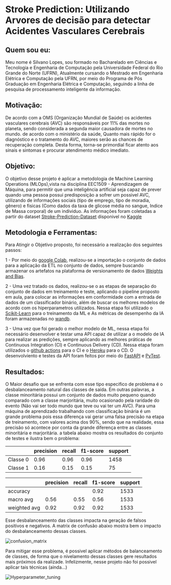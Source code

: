 # Stroke Prediction: Utilizando Arvores de decisão para detectar Acidentes Vasculares Cerebrais

## Quem sou eu:

Meu nome é Silvano Lopes, sou formado no Bacharelado em Ciências e Tecnologia e Engenharia de Computação pela Universidade Federal do Rio Grande do Norte (UFRN), Atualmente cursando o Mestrado em Engenharia Elétrica e Computação pela UFRN, por meio do Programa de Pós Graduação em Engenharia Elétrica e Computação, seguindo a linha de pesquisa de processamento inteligente da informação.

## Motivação:

De acordo com a OMS (Organização Mundial de Saúde) os acidentes vasculares cerebrais (AVC) são responsáveis por 11% das mortes no planeta, sendo considerada a segunda maior causadora de mortes no mundo. de acordo com o ministério da saúde, Quanto mais rápido for o diagnóstico e o tratamento do AVC, maiores serão as chances de recuperação completa. Desta forma, torna-se primordial ficar atento aos sinais e sintomas e procurar atendimento médico imediato.

## Objetivo:

O objetivo desse projeto é aplicar a metodologia de Machine Learning Operations (MLOps),vista na disciplina EEC1509 - Aprendizagem de Máquina, para permitir que uma inteligência artificial seja capaz de prever quando uma pessoa possui predisposição a sofrer um possivel AVC, utilizando de informações sociais (tipo de emprego, tipo de moradia, gênero) e fisicas (Como dados da taxa de glicose média no sangue, Indice de Massa corporal) de um individuo. As informações foram coletadas a partir do dataset [Stroke-Prediction-Dataset](https://www.kaggle.com/datasets/fedesoriano/stroke-prediction-dataset) disponivel no [Kaggle](https://www.kaggle.com/) 

## Metodologia e Ferramentas:

Para Atingir o Objetivo proposto, foi necessário a realização dos seguintes passos:

1 - Por meio do [google Colab](https://colab.research.google.com), realizou-se a importação o conjunto de dados para a aplicação da ETL no conjunto de dados, sempre buscando armazenar os artefatos na plataforma de versionamento de dados [Weights and Bias](https://wandb.ai/site).

2 - Uma vez tratado os dados, realizou-se o as etapas de separação do conjunto de dados em treinamento e teste, aplicando o pipeline proposto em aula, para colocar as informações em conformidade com a entrada de dados de um classificador binário, além de buscar os melhores modelos de acordo com os hiperparametros utilizados. Nessa etapa foi utilizado o [Scikit-Learn](https://scikit-learn.org/stable/) para o treinamento da ML e As métricas de desempenho da IA foram armazenadas no [wandb](https://wandb.ai/site).

3 - Uma vez que foi gerado o melhor modelo de ML, nessa etapa foi necessário desenvolver e testar uma API capaz de utilizar a o modelo de IA para realizar as predições, sempre aplicando as melhores práticas de Continuous Integration (CI) e Continuous Delivery (CD). Nessa etapa foram utilizados o [github actions](https://docs.github.com/pt/actions) para o CI e o [Heroku](https://www.heroku.com/) para o CD. O desenvolviento e testes da API foram feitos por meio do [FastAPI](https://fastapi.tiangolo.com/) e [PyTest](https://docs.pytest.org/en/7.1.x/).  

## Resultados:

O Maior desafio que se enfrenta com esse tipo especifico de problema é o desbalanceamento natural das classes de saída. Em outras palavras, a classe minoritária possui um conjunto de dados muito pequeno quando comparado com a classe marjoritária, muito ocasionado pela raridade do evento (Não vai ser todo mundo que teve ou vai ter um AVC). Para uma máquina de aprendizado trabalhando com classificação binária é um grande problema pois essa diferença vai gerar uma falsa precisão na etapa de treinamento, com valores acima dos 90%, sendo que na realidade, essa precisão só acontece por conta da grande diferença entre as classes minoritária e marjoritária. a tabela abaixo mostra os resultados do conjunto de testes e ilustra bem o problema:

|             | precision | recall    | f1-score  | support
|-------------|-----------|-----------|-----------|---------
| Classe 0    |      0.96 |      0.96 |    0.96   |   1458
| Classe 1    |      0.16 |      0.15 |    0.15   |     75

|             | precision | recall    | f1-score  | support
|-------------|-----------|-----------|-----------|---------
|    accuracy |           |           |    0.92   |   1533
|   macro avg |      0.56 |    0.55   |    0.56   |   1533
|weighted avg |      0.92 |    0.92   |    0.92   |   1533

Esse desbalanceamento das classes impacta na geração de falsos positivos e negativos. A matrix de confusão abaixo mostra bem o impacto do desbalanceamento dessas classes.

![confusion_matrix](https://user-images.githubusercontent.com/13625437/172027757-4bd229df-f750-4836-ac00-bf340b768f99.png)

Para mitigar esse problema, é possivel aplicar métodos de balanceamento de classes, de forma que o nivelamento dessas classes gere resultados mais próximos da realizade. Infelizmente, nesse projeto não foi possivel aplicar tais técnicas (ainda...)

![Hyperparameter_tuning](https://user-images.githubusercontent.com/13625437/172027387-34d9afe2-2af1-49ea-aa7b-8954475afa47.png)

